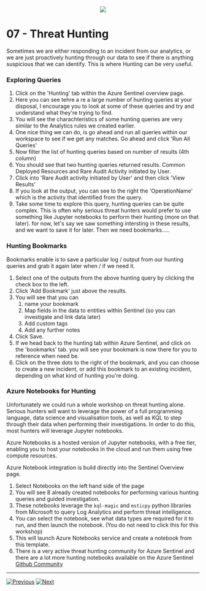 <div align="center">
    <a href="./README.md">
        <img src="img/header.png"/>
    </a>
</div>

# 07 - Threat Hunting  

Sometimes we are either responding to an incident from our analytics, or we are just proactively hunting through our data to see if there is anything suspicious that we can identify. This is where Hunting can be very useful. 

### Exploring Queries
1. Click on the 'Hunting' tab within the Azure Sentinel overview page. 
2. Here you can see tehre a re a large number of hunting queries at your disposal, I encourage you to look at some of these queries and try and understand what they're trying to find. 
3. You will see the charachteristics of some hunting queries are very similar to the Analytics rules we created earlier.
4.  One nice thing we can do, is go ahead and run all queries within our workspace to see if we get any matches. Go ahead and click 'Run All Queries' 
5.  Now filter the list of hunting queries based on number of results (4th column)
6.  You should see that two hunting queries returned results. Common Deployed Resources and Rare Audit Activity initiated by User. 
7.  Click into 'Rare Audit activity initiated by User' and then click 'View Results' 
8.  If you look at the output, you can see to the right the 'OperationName' which is the activity that identified from the query. 
9.  Take some time to explore this query, hunting queries can be quite complex. This is often why serious threat hunters would prefer to use something like Jupyter notebooks to perform their hunting (more on that later). for now, let's say we saw something intersting in these results, and we want to save it for later. Then we need bookmarks.....

### Hunting Bookmarks

Bookmarks enable is to save a particular log / output from our hunting queries and grab it again later when / if we need it. 

1. Select one of the outputs from the above hunting query by clicking the check box to the left. 
2. Click 'Add Bookmark' just above the results.
3. You will see that you can
   1. name your bookmark
   2. Map fields in the data to entities within Sentinel (so you can investigate and link data later)
   3. Add custom tags
   4. Add any further notes
4. Click Save.
5. If we head back to the hunting tab within Azure Sentinel, and click on the 'bookmarks' tab. you will see your bookmark is now there for you to reference when need be.
6. Click on the three dots to the right of the bookmark, and you can choose to create a new incident, or add this bookmark to an existing incident, depending on what kind of hunting you're doing. 

### Azure Notebooks for Hunting

Unfortunately we could run a whole workshop on threat hunting alone. Serious hunters will want to leverage the power of a full programming language, data science and visualisation tools, as well as KQL to step through their data when performing their investigations. In order to do this, most hunters will leverage Jupyter notebooks. 

Azure Notebooks is a hosted version of Jupyter notebooks, with a free tier, enabling you to host your notebooks in the cloud and run them using free compute resources. 

Azure Notebook integration is build directly into the Sentinel Overview page. 

1. Select Notebooks on the left hand side of the page
2. You will see 8 already created notebooks for performing various hunting queries and guided investigation. 
3. These notebooks leverage the `kql-magic` and `msticpy` python libraries from Microsoft to query Log Analytics and perform threat intelligence.
4. You can select the notebook, see what data types are required for it to run, and then launch the notebook. (You do not need to click this for this workshop)
5. This will launch Azure Notebooks service and create a notebook from this template. 
6. There is a very active threat hunting community for Azure Sentinel and there are a lot more hunting notebooks available on the Azure Sentinel [Github Community](https://github.com/Azure/Azure-Sentinel)


----

[![Previous](img/previous.png)](./06_incidents.md) [![Next](img/next.png)](./08_playbooks.md)